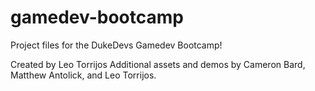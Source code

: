 # gamedev-bootcamp
Project files for the DukeDevs Gamedev Bootcamp!

Created by Leo Torrijos
Additional assets and demos by Cameron Bard, Matthew Antolick, and Leo Torrijos.
